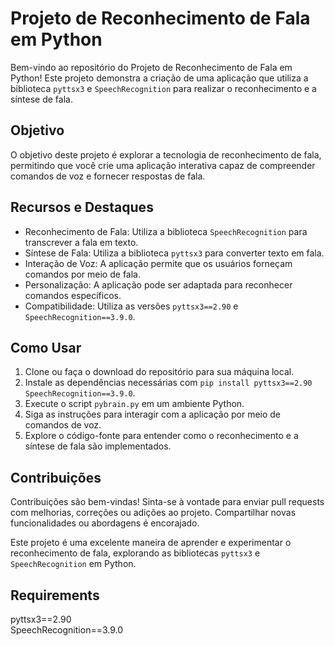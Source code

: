 # Projeto de Reconhecimento de Fala em Python

Bem-vindo ao repositório do Projeto de Reconhecimento de Fala em Python! Este projeto demonstra a criação de uma aplicação que utiliza a biblioteca `pyttsx3` e `SpeechRecognition` para realizar o reconhecimento e a síntese de fala.

## Objetivo

O objetivo deste projeto é explorar a tecnologia de reconhecimento de fala, permitindo que você crie uma aplicação interativa capaz de compreender comandos de voz e fornecer respostas de fala.

## Recursos e Destaques

- Reconhecimento de Fala: Utiliza a biblioteca `SpeechRecognition` para transcrever a fala em texto.
- Síntese de Fala: Utiliza a biblioteca `pyttsx3` para converter texto em fala.
- Interação de Voz: A aplicação permite que os usuários forneçam comandos por meio de fala.
- Personalização: A aplicação pode ser adaptada para reconhecer comandos específicos.
- Compatibilidade: Utiliza as versões `pyttsx3==2.90` e `SpeechRecognition==3.9.0`.

## Como Usar

1. Clone ou faça o download do repositório para sua máquina local.
2. Instale as dependências necessárias com `pip install pyttsx3==2.90 SpeechRecognition==3.9.0`.
3. Execute o script `pybrain.py` em um ambiente Python.
4. Siga as instruções para interagir com a aplicação por meio de comandos de voz.
5. Explore o código-fonte para entender como o reconhecimento e a síntese de fala são implementados.

## Contribuições

Contribuições são bem-vindas! Sinta-se à vontade para enviar pull requests com melhorias, correções ou adições ao projeto. Compartilhar novas funcionalidades ou abordagens é encorajado.

Este projeto é uma excelente maneira de aprender e experimentar o reconhecimento de fala, explorando as bibliotecas `pyttsx3` e `SpeechRecognition` em Python.

## Requirements

pyttsx3==2.90 <br>
SpeechRecognition==3.9.0
